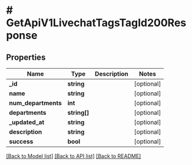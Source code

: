 # # GetApiV1LivechatTagsTagId200Response

## Properties

Name | Type | Description | Notes
------------ | ------------- | ------------- | -------------
**_id** | **string** |  | [optional]
**name** | **string** |  | [optional]
**num_departments** | **int** |  | [optional]
**departments** | **string[]** |  | [optional]
**_updated_at** | **string** |  | [optional]
**description** | **string** |  | [optional]
**success** | **bool** |  | [optional]

[[Back to Model list]](../../README.md#models) [[Back to API list]](../../README.md#endpoints) [[Back to README]](../../README.md)

